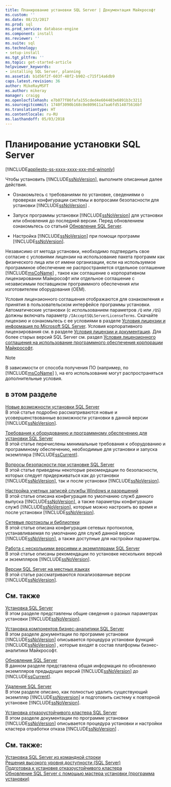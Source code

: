 ```yaml
---
title: Планирование установки SQL Server | Документация Майкрософт
ms.custom: ''
ms.date: 08/23/2017
ms.prod: sql
ms.prod_service: database-engine
ms.component: install
ms.reviewer: ''
ms.suite: sql
ms.technology:
- setup-install
ms.tgt_pltfrm: ''
ms.topic: get-started-article
helpviewer_keywords:
- installing SQL Server, planning
ms.assetid: b1d56f2f-603f-48f2-b902-c715f14a6db9
caps.latest.revision: 36
author: MikeRayMSFT
ms.author: mikeray
manager: craigg
ms.openlocfilehash: e7b077f86fafa155cded4e604403e6891b3c3211
ms.sourcegitcommit: 1740f3090b168c0e809611a7aa6fd514075616bf
ms.translationtype: HT
ms.contentlocale: ru-RU
ms.lasthandoff: 05/03/2018
---
```

# <a name="planning-a-sql-server-installation"></a>Планирование установки SQL Server
[!INCLUDE[appliesto-ss-xxxx-xxxx-xxx-md-winonly](../../includes/appliesto-ss-xxxx-xxxx-xxx-md-winonly.md)]

  Чтобы установить [!INCLUDE[ssNoVersion](../../includes/ssnoversion-md.md)], выполните описанные далее действия.  
  
-   Ознакомьтесь с требованиями по установке, сведениями о проверках конфигурации системы и вопросами безопасности для установки [!INCLUDE[ssNoVersion](../../includes/ssnoversion-md.md)] .  
  
-   Запуск программы установки [!INCLUDE[ssNoVersion](../../includes/ssnoversion-md.md)] для установки или обновления до последней версии. Перед обновлением ознакомьтесь со статьей [Обновление SQL Server](../../database-engine/install-windows/upgrade-sql-server.md).  
  
-   Настройка [!INCLUDE[ssNoVersion](../../includes/ssnoversion-md.md)] при помощи программ [!INCLUDE[ssNoVersion](../../includes/ssnoversion-md.md)].  
  
 Независимо от метода установки, необходимо подтвердить свое согласие с условиями лицензии на использование пакета программ как физического лица или от имени организации, если на используемое программное обеспечение не распространяется отдельное соглашение [!INCLUDE[msCoName](../../includes/msconame-md.md)] , такое как соглашение о корпоративном лицензировании Майкрософт или отдельное соглашение с независимым поставщиком программного обеспечения или изготовителем оборудования (OEM).  
  
 Условия лицензионного соглашения отображаются для ознакомления и принятия в пользовательском интерфейсе программы установки. Автоматические установки (с использованием параметров `/Q` или `/QS`) должны включать параметр `/IAcceptSQLServerLicenseTerms`. Скачайте лицензию и ознакомьтесь с ее условиями в разделе [Условия лицензии и информация по Microsoft SQL Server](http://www.microsoft.com/Licensing/product-licensing/sql-server.aspx). Условия корпоративного лицензирования см. в разделе [Условия лицензии и документация](http://www.microsoftvolumelicensing.com/DocumentSearch.aspx?Mode=3&DocumentTypeId=53). Для более старых версий SQL Server см. раздел [Условия лицензионного соглашения на использование программного обеспечения корпорации Майкрософт](http://go.microsoft.com/fwlink/?LinkID=148209).  
  
> [!NOTE]  
>  В зависимости от способа получения ПО (например, по [!INCLUDE[msCoName](../../includes/msconame-md.md)] ), на его использование могут распространяться дополнительные условия.  
  
## <a name="in-this-section"></a>в этом разделе  
 [Новые возможности установки SQL Server](../../sql-server/install/what-s-new-in-sql-server-installation.md)  
 В этой статье подробно рассматриваются новые и усовершенствованные возможности установки в данной версии [!INCLUDE[ssNoVersion](../../includes/ssnoversion-md.md)].  
  
 [Требования к оборудованию и программному обеспечению для установки SQL Server](../../sql-server/install/hardware-and-software-requirements-for-installing-sql-server.md)  
 В этой статье перечислены минимальные требования к оборудованию и программному обеспечению, необходимые для установки и запуска экземпляра [!INCLUDE[ssCurrent](../../includes/sscurrent-md.md)].  
  
 [Вопросы безопасности при установке SQL Server](../../sql-server/install/security-considerations-for-a-sql-server-installation.md)  
 В этой статье приведены некоторые рекомендации по безопасности, которых следует придерживаться как до установки [!INCLUDE[ssNoVersion](../../includes/ssnoversion-md.md)], так и после установки [!INCLUDE[ssNoVersion](../../includes/ssnoversion-md.md)].  
  
 [Настройка учетных записей службы Windows и разрешений](../../database-engine/configure-windows/configure-windows-service-accounts-and-permissions.md)  
 В этой статье описана конфигурация по умолчанию служб данного выпуска [!INCLUDE[ssNoVersion](../../includes/ssnoversion-md.md)], а также параметры конфигурации служб [!INCLUDE[ssNoVersion](../../includes/ssnoversion-md.md)], которые можно настроить во время и после установки [!INCLUDE[ssNoVersion](../../includes/ssnoversion-md.md)].  
  
 [Сетевые протоколы и библиотеки](../../sql-server/install/network-protocols-and-network-libraries.md)  
 В этой статье описана конфигурация сетевых протоколов, устанавливаемая по умолчанию для служб данной версии [!INCLUDE[ssNoVersion](../../includes/ssnoversion-md.md)], а также доступные для настройки параметры.  
  
 [Работа с несколькими версиями и экземплярами SQL Server](../../sql-server/install/work-with-multiple-versions-and-instances-of-sql-server.md)  
 В этой статье описаны рекомендации по установке нескольких версий и экземпляров [!INCLUDE[ssNoVersion](../../includes/ssnoversion-md.md)].  
  
 [Версии SQL Server на местных языках](../../sql-server/install/local-language-versions-in-sql-server.md)  
 В этой статье рассматриваются локализованные версии [!INCLUDE[ssNoVersion](../../includes/ssnoversion-md.md)].  
  
## <a name="related-sections"></a>См. также  
 [Установка SQL Server](../../database-engine/install-windows/install-sql-server.md)  
 В этом разделе представлены общие сведения о разных параметрах установки [!INCLUDE[ssNoVersion](../../includes/ssnoversion-md.md)].  
  
 [Установка компонентов бизнес-аналитики SQL Server](../../sql-server/install/install-sql-server-business-intelligence-features.md)  
 В этом разделе документации по программе установки [!INCLUDE[ssNoVersion](../../includes/ssnoversion-md.md)] описывается процедура установки функций [!INCLUDE[ssNoVersion](../../includes/ssnoversion-md.md)] , которые входят в состав платформы бизнес-аналитики Майкрософт.  
  
 [Обновление SQL Server](../../database-engine/install-windows/upgrade-sql-server.md)  
 В данном разделе представлена общая информация по обновлению экземпляров предыдущих версий [!INCLUDE[ssNoVersion](../../includes/ssnoversion-md.md)] до [!INCLUDE[ssCurrent](../../includes/sscurrent-md.md)].  
  
 [Удаление SQL Server](../../sql-server/install/uninstall-sql-server.md)  
 В этом разделе описано, как полностью удалить существующий экземпляр [!INCLUDE[ssNoversion](../../includes/ssnoversion-md.md)] и подготовить систему к повторной установке [!INCLUDE[ssNoVersion](../../includes/ssnoversion-md.md)].  
  
 [Установка отказоустойчивого кластера SQL Server](../../sql-server/failover-clusters/install/sql-server-failover-cluster-installation.md)  
 В этом разделе документации по программе установки [!INCLUDE[ssNoVersion](../../includes/ssnoversion-md.md)] описывается процедура установки и настройки кластера отработки отказа [!INCLUDE[ssNoVersion](../../includes/ssnoversion-md.md)] .  
  
## <a name="see-also"></a>См. также:  
 [Установка SQL Server из командной строки](../../database-engine/install-windows/install-sql-server-2016-from-the-command-prompt.md)   
 [Решения высокого уровня доступности (SQL Server)](../../sql-server/failover-clusters/high-availability-solutions-sql-server.md)   
 [Подготовка к установке отказоустойчивого кластера](../../sql-server/failover-clusters/install/before-installing-failover-clustering.md)   
 [Обновление SQL Server с помощью мастера установки (программа установки)](../../database-engine/install-windows/upgrade-sql-server-using-the-installation-wizard-setup.md)  
